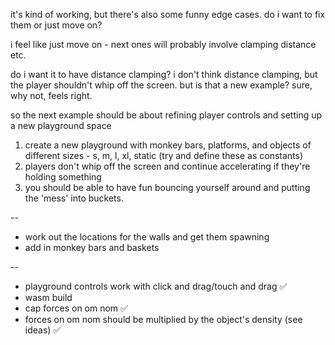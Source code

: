 it's kind of working, but there's also some funny edge cases.  do i want to fix them or just move on?

i feel like just move on - next ones will probably involve clamping distance etc.

do i want it to have distance clamping?  i don't think distance clamping, but the player shouldn't whip off the screen.  but is that a new example?  sure, why not, feels right.

so the next example should be about refining player controls and setting up a new playground space

1. create a new playground with monkey bars, platforms, and objects of different sizes - s, m, l, xl, static (try and define these as constants)
2. players don't whip off the screen and continue accelerating if they're holding something
3. you should be able to have fun bouncing yourself around and putting the 'mess' into buckets.

--

* work out the locations for the walls and get them spawning
* add in monkey bars and baskets

--

* playground controls work with click and drag/touch and drag ✅
* wasm build
* cap forces on om nom ✅
* forces on om nom should be multiplied by the object's density (see ideas) ✅